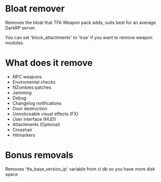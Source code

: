 # Bloat remover
Removes the bloat that TFA Weapon pack adds, suits best for an average DarkRP server.

You can set 'block_attachments' to 'true' if you want to remove weapon modules.

# What does it remove
- NPC weapons
- Enviromental checks
- NZombies patches
- Jamming
- Debug
- Changelog notifications
- Door destruction
- Unnoticeable visual effects (FX)
- User interface (HUD)
- Attachments (Optional)
- Crosshair
- Hitmarkers

# Bonus removals
Removes 'tfa_base_version_*ip*' variable from cl.db so you have more disk space

